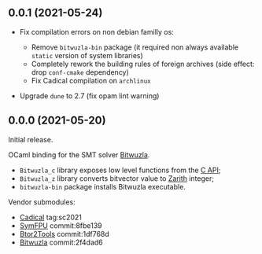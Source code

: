 ## 0.0.1 (2021-05-24)

- Fix compilation errors on non debian familly os:

    - Remove `bitwuzla-bin` package
      (it required non always available `static` version of system libraries)
    - Completely rework the building rules of foreign archives
      (side effect: drop `conf-cmake` dependency)
    - Fix Cadical compilation on `archlinux`

- Upgrade `dune` to 2.7 (fix opam lint warning)

## 0.0.0 (2021-05-20)

Initial release.

OCaml binding for the SMT solver [Bitwuzla](https://bitwuzla.github.io/).

- `Bitwuzla_c` library exposes low level functions from the
  [C API](https://bitwuzla.github.io/docs/c/interface.html);
- `Bitwuzla_z` library converts bitvector value to
  [Zarith](https://github.com/ocaml/Zarith) integer;
- `bitwuzla-bin` package installs Bitwuzla executable.

Vendor submodules:
- [Cadical](https://github.com/arminbiere/cadical) tag:sc2021
- [SymFPU](https://github.com/martin-cs/symfpu) commit:8fbe139
- [Btor2Tools](https://github.com/Boolector/btor2tools) commit:1df768d
- [Bitwuzla](https://github.com/bitwuzla/bitwuzla) commit:2f4dad6